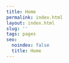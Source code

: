```yaml
---
title: Home
permalink: index.html
layout: index.html
slug: ''
tags: pages
seo:
  noindex: false
  title: Home
---
```



